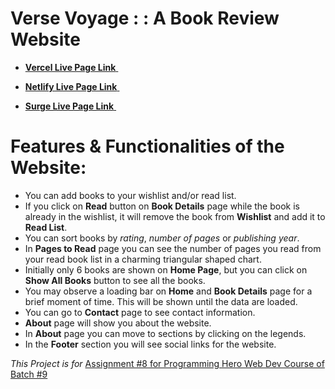 # Verse Voyage : : A Book Review Website

- [**Vercel Live Page Link** ](https://nhb-verse-voyage.vercel.app/)

- [**Netlify Live Page Link** ](https://nhb-verse-voyage.netlify.app/)

- [**Surge Live Page Link** ](https://nhb-verse-voyage.surge.sh/)

# Features & Functionalities of the Website:
- You can add books to your wishlist and/or read list.
- If you click on **Read** button on **Book Details** page while the book is already in the wishlist, it will remove the book from **Wishlist** and add it to **Read List**.
- You can sort books by *rating*, *number of pages* or *publishing year*.
- In **Pages to Read** page you can see the number of pages you read from your read book list in a charming triangular shaped chart.
- Initially only 6 books are shown on **Home Page**, but you can click on **Show All Books** button to see all the books.
- You may observe a loading bar on **Home** and **Book Details** page for a brief moment of time. This will be shown until the data are loaded.
- You can go to **Contact** page to see contact information.
- **About** page will show you about the website.
- In **About** page you can move to sections by clicking on the legends.
- In the **Footer** section you will see social links for the website.



*This Project is for* [Assignment #8 for Programming Hero Web Dev Course of Batch #9](https://github.com/ProgrammingHero1/B9A8-Book-Review)
